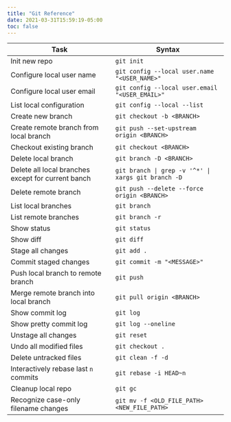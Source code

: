 ```yaml
---
title: "Git Reference"
date: 2021-03-31T15:59:19-05:00
toc: false
---
```


| Task                                               | Syntax                                                           |
| -------------------------------------------------- | ---------------------------------------------------------------- |
| Init new repo                                      | `git init`                                                       |
| Configure local user name                          | `git config --local user.name "<USER_NAME>"`                     |
| Configure local user email                         | `git config --local user.email "<USER_EMAIL>"`                   |
| List local configuration                           | `git config --local --list`                                      |
| Create new branch                                  | `git checkout -b <BRANCH>`                                       |
| Create remote branch from local branch             | `git push --set-upstream origin <BRANCH>`                        |
| Checkout existing branch                           | `git checkout <BRANCH>`                                          |
| Delete local branch                                | `git branch -D <BRANCH>`                                         |
| Delete all local branches except for current banch | <code>git branch \| grep -v \'^*\' \| xargs git branch -D</code> |
| Delete remote branch                               | `git push --delete --force origin <BRANCH>`                      |
| List local branches                                | `git branch`                                                     |
| List remote branches                               | `git branch -r`                                                  |
| Show status                                        | `git status`                                                     |
| Show diff                                          | `git diff`                                                       |
| Stage all changes                                  | `git add .`                                                      |
| Commit staged changes                              | `git commit -m "<MESSAGE>"`                                      |
| Push local branch to remote branch                 | `git push`                                                       |
| Merge remote branch into local branch              | `git pull origin <BRANCH>`                                       |
| Show commit log                                    | `git log`                                                        |
| Show pretty commit log                             | `git log --oneline`                                              |
| Unstage all changes                                | `git reset`                                                      |
| Undo all modified files                            | `git checkout .`                                                 |
| Delete untracked files                             | `git clean -f -d`                                                |
| Interactively rebase last `n` commits              | `git rebase -i HEAD~n`                                           |
| Cleanup local repo                                 | `git gc`                                                         |
| Recognize case-only filename changes               | `git mv -f <OLD_FILE_PATH> <NEW_FILE_PATH>`                      |
